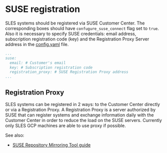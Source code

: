 # SUSE registration

SLES systems should be registered via SUSE Customer Center. The corresponding boxes should have `confugure_suse_connect` flag set to `true`. Also it is necessary to specify SUSE credentials: email address, subscription registration code (key) and the Registration Proxy Server address in the [config.yaml](../general_configuration/config_yaml.md) file.

```yaml
...
suse:
  email: # Customer's email
  key: # Subscription registration code
  registration_proxy: # SUSE Registration Proxy address
...
```

## Registration Proxy
SLES systems can be registered in 2 ways: to the Customer Center directly or via a Registration Proxy. A Registration Proxy is a server authorized by SUSE that can register systems and exchange information daily with the Customer Center in order to reduce the load on the SUSE servers. Currently only SLES GCP machines are able to use proxy if possible.

See also:
* [SUSE Repository Mirroring Tool guide](https://documentation.suse.com/sles/15-SP1/single-html/SLES-rmt/index.html)

